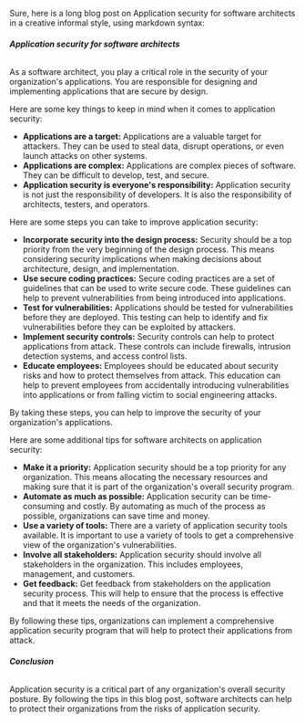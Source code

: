 Sure, here is a long blog post on Application security for software architects in a creative informal style, using markdown syntax:

###### **Application security for software architects**

As a software architect, you play a critical role in the security of your organization's applications. You are responsible for designing and implementing applications that are secure by design.

Here are some key things to keep in mind when it comes to application security:

* **Applications are a target:** Applications are a valuable target for attackers. They can be used to steal data, disrupt operations, or even launch attacks on other systems.
* **Applications are complex:** Applications are complex pieces of software. They can be difficult to develop, test, and secure.
* **Application security is everyone's responsibility:** Application security is not just the responsibility of developers. It is also the responsibility of architects, testers, and operators.

Here are some steps you can take to improve application security:

* **Incorporate security into the design process:** Security should be a top priority from the very beginning of the design process. This means considering security implications when making decisions about architecture, design, and implementation.
* **Use secure coding practices:** Secure coding practices are a set of guidelines that can be used to write secure code. These guidelines can help to prevent vulnerabilities from being introduced into applications.
* **Test for vulnerabilities:** Applications should be tested for vulnerabilities before they are deployed. This testing can help to identify and fix vulnerabilities before they can be exploited by attackers.
* **Implement security controls:** Security controls can help to protect applications from attack. These controls can include firewalls, intrusion detection systems, and access control lists.
* **Educate employees:** Employees should be educated about security risks and how to protect themselves from attack. This education can help to prevent employees from accidentally introducing vulnerabilities into applications or from falling victim to social engineering attacks.

By taking these steps, you can help to improve the security of your organization's applications.

Here are some additional tips for software architects on application security:

* **Make it a priority:** Application security should be a top priority for any organization. This means allocating the necessary resources and making sure that it is part of the organization's overall security program.
* **Automate as much as possible:** Application security can be time-consuming and costly. By automating as much of the process as possible, organizations can save time and money.
* **Use a variety of tools:** There are a variety of application security tools available. It is important to use a variety of tools to get a comprehensive view of the organization's vulnerabilities.
* **Involve all stakeholders:** Application security should involve all stakeholders in the organization. This includes employees, management, and customers.
* **Get feedback:** Get feedback from stakeholders on the application security process. This will help to ensure that the process is effective and that it meets the needs of the organization.

By following these tips, organizations can implement a comprehensive application security program that will help to protect their applications from attack.

###### **Conclusion**

Application security is a critical part of any organization's overall security posture. By following the tips in this blog post, software architects can help to protect their organizations from the risks of application security.